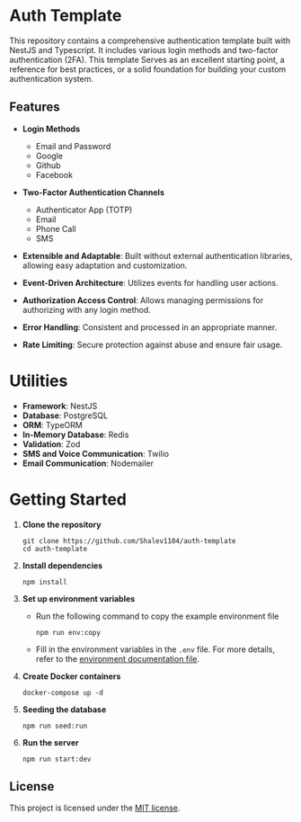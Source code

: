 # Auth Template
This repository contains a comprehensive authentication template built with NestJS and Typescript. 
It includes various login methods and two-factor authentication (2FA). 
This template Serves as an excellent starting point, a reference for best practices, or a solid foundation for building your custom authentication system.
## Features
- **Login Methods**
    - Email and Password
    - Google
    - Github
    - Facebook
      
- **Two-Factor Authentication Channels**
    - Authenticator App (TOTP)
    - Email
    - Phone Call
    - SMS

- **Extensible and Adaptable**: Built without external authentication libraries, allowing easy adaptation and customization.
- **Event-Driven Architecture**: Utilizes events for handling user actions.
- **Authorization Access Control**: Allows managing permissions for authorizing with any login method.
- **Error Handling**: Consistent and processed in an appropriate manner.
- **Rate Limiting**: Secure protection against abuse and ensure fair usage.

# Utilities
* **Framework**: NestJS
* **Database**: PostgreSQL
* **ORM**: TypeORM
* **In-Memory Database**: Redis
* **Validation**: Zod
* **SMS and Voice Communication**: Twilio
* **Email Communication**: Nodemailer

# Getting Started
 1. **Clone the repository**
    ```
    git clone https://github.com/Shalev1104/auth-template
    cd auth-template
    ```

2. **Install dependencies**
    ```
    npm install
    ```
3. **Set up environment variables**
    * Run the following command to copy the example environment file
      
      ```
      npm run env:copy
      ```
    * Fill in the environment variables in the `.env` file.
      For more details, refer to the [environment documentation file]().
4. **Create Docker containers**
      ```
      docker-compose up -d
      ```
6. **Seeding the database**
    ```
    npm run seed:run
    ```
7. **Run the server**
    ```
    npm run start:dev
    ```

## License
This project is licensed under the [MIT license](LICENSE.txt).
